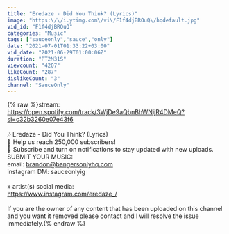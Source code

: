 ```yaml
---
title: "Eredaze - Did You Think? (Lyrics)"
image: "https:\/\/i.ytimg.com\/vi\/F1f4djBROuQ\/hqdefault.jpg"
vid_id: "F1f4djBROuQ"
categories: "Music"
tags: ["sauceonly","sauce","only"]
date: "2021-07-01T01:33:22+03:00"
vid_date: "2021-06-29T01:00:06Z"
duration: "PT2M31S"
viewcount: "4207"
likeCount: "287"
dislikeCount: "3"
channel: "SauceOnly"
---
```

{% raw %}stream: <a rel="nofollow" target="blank" href="https://open.spotify.com/track/3WjDe9aQbnBhWNijR4DMeQ?si=c32b3260e07e43f6">https://open.spotify.com/track/3WjDe9aQbnBhWNijR4DMeQ?si=c32b3260e07e43f6</a><br /><br />🎶 Eredaze - Did You Think? (Lyrics)<br />📱 Help us reach 250,000 subscribers!<br />🔔 Subscribe and turn on notifications to stay updated with new uploads.<br />SUBMIT YOUR MUSIC:<br />email: brandon@bangersonlyhq.com<br />instagram DM: sauceonlyig<br /><br />» artist(s) social media: <br /><a rel="nofollow" target="blank" href="https://www.instagram.com/eredaze_/">https://www.instagram.com/eredaze_/</a><br /><br />If you are the owner of any content that has been uploaded on this channel and you want it removed  please contact  and I will resolve the issue immediately.{% endraw %}
